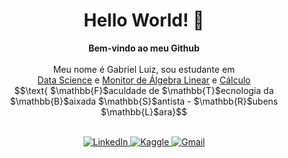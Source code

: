 <h1 align="center">Hello World! 👋</h1>

<p align="center">
    <b>Bem-vindo ao meu Github</b><br><br>
    Meu nome é Gabriel Luiz, sou estudante em<br>
    <a href="https://fatecrl.edu.br/cursos/ciencia-de-dados">Data Science</a> e <a href="https://gabrielluizone.notion.site/Monitoria-a63bfe432c224921b0260ccb66a1f964">Monitor de Álgebra Linear</a> e <a href="https://gabrielluizone.notion.site/C-lculo-Diferencial-e-Integral-b50ab6469ca843ea89293705a9a9baf0?pvs=4">Cálculo</a><br>$$\text{ $\mathbb{F}$aculdade de $\mathbb{T}$ecnologia da $\mathbb{B}$aixada $\mathbb{S}$antista - $\mathbb{R}$ubens $\mathbb{L}$ara}$$</p>

<p align="center">
    <br>
    <a href="https://www.linkedin.com/in/gabrielluizone/">
        <img src="https://img.shields.io/badge/LinkedIn-404248?style=flat-&logo=linkedin" alt="LinkedIn">
    </a>
    <a href="https://www.kaggle.com/datasets/gabrielluizone">
        <img src="https://img.shields.io/badge/Kaggle-404248?style=flat&logo=kaggle" alt="Kaggle">
    </a>
    <a href="mailto:gabrielluizone@gmail.com">
        <img src="https://img.shields.io/badge/-Gmail-404248?style=flat-&labelColor=404248&logo=gmail&logoColor=white&link=gabrielluiztwo" alt="Gmail">
    </a><br><!--
     Portfólio <a href="https://gabrielluizone.github.io/">gabrielluizone.github.io</a></p>
<!--
<p align="center">
  <a href="https://github.com/gabrielluizone">
    <img src="https://komarev.com/ghpvc/?username=43a031cfc0fe194138acad7c26679783&color=2f354f&label=Número+de+Visitas&style=flat-square" alt="Número de Visitas">
  </a>
</p>
-->
